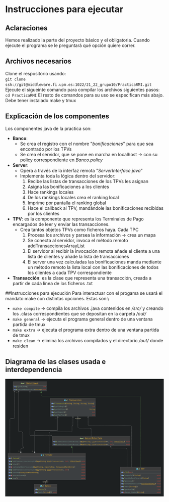 # Instrucciones para ejecutar
## Aclaraciones 
Hemos realizado la parte del proyecto básico y el obligatoria. Cuando ejecute el programa se le preguntará qué opción quiere correr.

## Archivos necesarios
Clone el respositorio usando: \
`git clone ssh://git@middleware.fi.upm.es:1022/21_22_grupo10/PracticaRMI.git`\
Ejecute el sigueinte comando para compilar los archivos siguientes pasos:\
`cd PracticaRMI`
El resto de comandos para su uso se especifican más abajo. Debe tener instalado make y tmux

## Explicación de los componentes
Los componentes java de la practica son: 
- **Banco**:
  - Se crea el registro con el nombre "_bonificaciones_" para que sea encontrado por los TPVs
  - Se crea el servidor, que se pone en marcha en localhost &rarr; con su policy correspondiente en _Banco.policy_
- **Server**:
  - Opera a través de la interfaz remota "_ServerInterface.java_"
  - Implementa toda la lógica dentro del servidor:
    1. Recibe las listas de transacciones de los TPVs les asignan
    2. Asigna las bonificaciones a los clientes
    3. Hace rankings locales
    4. De los rankings locales crea el ranking local
    5. Imprime por pantalla el ranking global
    6. Hace el callback al TPV, mandándole las bonificaciones recibidas por los clientes
- **TPV**: es la componente que representa los Terminales de Pago encargados de leer y enviar las transacciones.
  - Crea tantos objetos TPVs como ficheros haya. Cada TPC
    1. Procesa los archivos y parsea la información &rarr; crea un mapa 
    2. Se conecta al servidor, invoca el método remoto addTransaccionesArrayList
    3. El servidor al recibir la invocación remota añade el cliente a una lista de clientes y añade la lista de transacciones
    4. El server una vez calculadas las bonificaciones manda mediante un método remoto la lista local con las bonificaciones de todos los clientes a cada TPV correspondiente
- **Transacción**: es la clase que representa una transacción, creada a partir de cada línea de los ficheros .txt

##Instrucciones para ejecución
Para interactuar con el progama se usará el mandato make con distintas opciones. Estas son:\
- `make compile` &rarr; compila los archivos .java contenidos en _/src/_ y creando los .class correspondientes que se depositan en la carpeta _/out/_ 
- `make general` &rarr; ejecuta el programa general dentro de una ventana partida de tmux
- `make extra` &rarr; ejecuta el programa extra dentro de una ventana partida de tmux
- `make clean` &rarr; elimina los archivos compilados y el directorio _/out/_ donde residen

## Diagrama de las clases usada e interdependencia
![Diagrama que muestra las interacciones entre clases y sus propiedades](classInterdependency.png)
